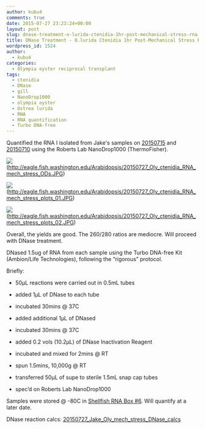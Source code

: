 ```yaml
---
author: kubu4
comments: true
date: 2015-07-27 23:23:24+00:00
layout: post
slug: dnase-treatment-o-lurida-ctenidia-1hr-post-mechanical-stress-rna
title: DNase Treatment - O.lurida Ctenidia 1hr Post-Mechanical Stress RNA
wordpress_id: 1524
author:
  - kubu4
categories:
  - Olympia oyster reciprocal transplant
tags:
  - ctenidia
  - DNase
  - gill
  - NanoDrop1000
  - olympia oyster
  - Ostrea lurida
  - RNA
  - RNA quantification
  - Turbo DNA-free
---
```


Quantified the RNA I isolated from Jake's samples on [20150715](https://robertslab.github.io/sams-notebook/2015-07-15-rna-isolation-o-lurida-ctenidia-1hr-post-mechanical-stress-2.html) and [20150710](https://robertslab.github.io/sams-notebook/2015-07-10-rna-isolation-o-lurida-ctenidia-1hr-post-mechanical-stress.html) using the Roberts Lab NanoDrop1000 (ThermoFisher).

![](https://eagle.fish.washington.edu/Arabidopsis/20150727_Oly_ctenidia_RNA_mech_stress_ODs.JPG)(http://eagle.fish.washington.edu/Arabidopsis/20150727_Oly_ctenidia_RNA_mech_stress_ODs.JPG)



![](https://eagle.fish.washington.edu/Arabidopsis/20150727_Oly_ctenidia_RNA_mech_stress_plots_01.JPG)(http://eagle.fish.washington.edu/Arabidopsis/20150727_Oly_ctenidia_RNA_mech_stress_plots_01.JPG)



![](https://eagle.fish.washington.edu/Arabidopsis/20150727_Oly_ctenidia_RNA_mech_stress_plots_02.JPG)(http://eagle.fish.washington.edu/Arabidopsis/20150727_Oly_ctenidia_RNA_mech_stress_plots_02.JPG)



Overall, the yields are good. The 260/280 ratios are mediocre. Will proceed with DNase treatment.

DNased 1.5ug of RNA from each sample using the Turbo DNA-free Kit (Ambion/Life Technologies), following the “rigorous” protocol.

Briefly:




    
  * 50μL reactions were carried out in 0.5mL tubes

    
  * added 1μL of DNase to each tube

    
  * incubated 30mins @ 37C

    
  * added additional 1μL of DNased

    
  * incubated 30mins @ 37C

    
  * added 0.2 vols (10.2μL) of DNase Inactivation Reagent

    
  * incubated and mixed for 2mins @ RT

    
  * spun 1.5mins, 10,000g @ RT

    
  * transferred 50μL of supe to sterile 1.5mL snap cap tubes

    
  * spec’d on Roberts Lab NanoDrop1000



Samples were stored @ -80C in [Shellfish RNA Box #6](https://docs.google.com/spreadsheets/d/1ax6C-muxUTXxFEtfWdswBvueLhmxZzmwZcO2ur-0q-Q/edit?usp=sharing). Will quantify at a later date.

DNase reaction calcs: [20150727_Jake_Oly_mech_stress_DNase_calcs](https://docs.google.com/spreadsheets/d/1o5Ri2POi4R-ZsPGQvT4AFgl6CK8lsdID74GwE7ZJjFI/edit?usp=sharing)




